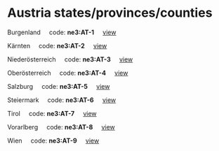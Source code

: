 # Austria states/provinces/counties
Burgenland&nbsp;&nbsp;&nbsp;&nbsp;&nbsp;code: **ne3:AT-1**&nbsp;&nbsp;&nbsp;&nbsp;&nbsp;[view](../../export/geojson/medium/ne3/at/1.geojson)&nbsp;&nbsp;&nbsp;&nbsp;&nbsp;


Kärnten&nbsp;&nbsp;&nbsp;&nbsp;&nbsp;code: **ne3:AT-2**&nbsp;&nbsp;&nbsp;&nbsp;&nbsp;[view](../../export/geojson/medium/ne3/at/2.geojson)&nbsp;&nbsp;&nbsp;&nbsp;&nbsp;


Niederösterreich&nbsp;&nbsp;&nbsp;&nbsp;&nbsp;code: **ne3:AT-3**&nbsp;&nbsp;&nbsp;&nbsp;&nbsp;[view](../../export/geojson/medium/ne3/at/3.geojson)&nbsp;&nbsp;&nbsp;&nbsp;&nbsp;


Oberösterreich&nbsp;&nbsp;&nbsp;&nbsp;&nbsp;code: **ne3:AT-4**&nbsp;&nbsp;&nbsp;&nbsp;&nbsp;[view](../../export/geojson/medium/ne3/at/4.geojson)&nbsp;&nbsp;&nbsp;&nbsp;&nbsp;


Salzburg&nbsp;&nbsp;&nbsp;&nbsp;&nbsp;code: **ne3:AT-5**&nbsp;&nbsp;&nbsp;&nbsp;&nbsp;[view](../../export/geojson/medium/ne3/at/5.geojson)&nbsp;&nbsp;&nbsp;&nbsp;&nbsp;


Steiermark&nbsp;&nbsp;&nbsp;&nbsp;&nbsp;code: **ne3:AT-6**&nbsp;&nbsp;&nbsp;&nbsp;&nbsp;[view](../../export/geojson/medium/ne3/at/6.geojson)&nbsp;&nbsp;&nbsp;&nbsp;&nbsp;


Tirol&nbsp;&nbsp;&nbsp;&nbsp;&nbsp;code: **ne3:AT-7**&nbsp;&nbsp;&nbsp;&nbsp;&nbsp;[view](../../export/geojson/medium/ne3/at/7.geojson)&nbsp;&nbsp;&nbsp;&nbsp;&nbsp;


Vorarlberg&nbsp;&nbsp;&nbsp;&nbsp;&nbsp;code: **ne3:AT-8**&nbsp;&nbsp;&nbsp;&nbsp;&nbsp;[view](../../export/geojson/medium/ne3/at/8.geojson)&nbsp;&nbsp;&nbsp;&nbsp;&nbsp;


Wien&nbsp;&nbsp;&nbsp;&nbsp;&nbsp;code: **ne3:AT-9**&nbsp;&nbsp;&nbsp;&nbsp;&nbsp;[view](../../export/geojson/medium/ne3/at/9.geojson)&nbsp;&nbsp;&nbsp;&nbsp;&nbsp;

